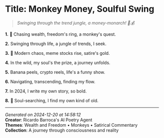 # Title: Monkey Money, Soulful Swing

> *Swinging through the trend jungle, a money-monarch! 🐒💰*

**1.** 🐒 Chasing wealth, freedom's ring, a monkey's quest.


**2.** Swinging through life, a jungle of trends, I seek.


**3.** 🤑 Modern chaos, meme stocks rise, satire's gold.


**4.** In the wild, my soul's the prize, a journey unfolds.


**5.** Banana peels, crypto reels, life's a funny show.


**6.** Navigating, transcending, finding my flow.


**7.** In 2024, I write my own story, so bold.


**8.** 🌟 Soul-searching, I find my own kind of old.



---

*Generated on 2024-12-20 at 14:58:12*  
**Creator**: Ricardo Barroca's AI Poetry Agent  
**Themes**: Wealth and Freedom • Monkeys • Satirical Commentary  
**Collection**: A journey through consciousness and reality